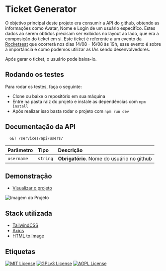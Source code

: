 
# Ticket Generator

O objetivo principal deste projeto era consumir a API do github, obtendo as informações como Avatar, Nome e Login de um usuário especifíco. Estes dados ao serem obtidos precisam ser exibidos no layout ao lado, que era a composição do ticket em si. Este ticket é referente a um evento da [Rocketseat](https://www.rocketseat.com.br/) que ocorrerá nos dias 14/08 - 16/08 às 19h, esse evento é sobre a importância e como podemos utilizar as IAs sendo desenvolvedores.

Após gerar o ticket, o usuário pode baixa-lo.
## Rodando os testes

Para rodar os testes, faça o seguinte:

- Clone ou baixe o repositório em sua máquina
- Entre na pasta raiz do projeto e instale as dependências com `npm install`
- Após realizar isso basta rodar o projeto com `npm run dev`

## Documentação da API

```http
  GET /services/api/users/
```

| Parâmetro   | Tipo       | Descrição                           |
| :---------- | :--------- | :---------------------------------- |
| `username` | `string` | **Obrigatório**. Nome do usuário no github |

## Demonstração

- [Visualizar o projeto](https://ticketgenerator.vercel.app/)

![Imagem do Projeto](https://cdn.discordapp.com/attachments/970795622531760170/1142924347099594922/Desktop.png)

## Stack utilizada

- [TailwindCSS](https://tailwindcss.com/)
- [Axios](https://axios-http.com/ptbr/docs/intro)
- [HTML to Image](https://www.npmjs.com/package/html-to-image)

## Etiquetas

[![MIT License](https://img.shields.io/badge/License-MIT-green.svg)](https://choosealicense.com/licenses/mit/)
[![GPLv3 License](https://img.shields.io/badge/License-GPL%20v3-yellow.svg)](https://opensource.org/licenses/)
[![AGPL License](https://img.shields.io/badge/license-AGPL-blue.svg)](http://www.gnu.org/licenses/agpl-3.0)

